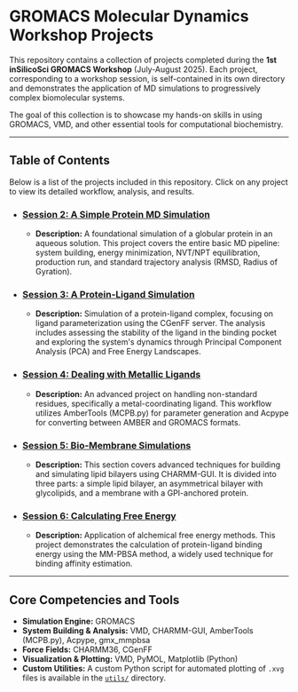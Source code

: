 # GROMACS Molecular Dynamics Workshop Projects

This repository contains a collection of projects completed during the **1st inSilicoSci GROMACS Workshop** (July-August 2025). Each project, corresponding to a workshop session, is self-contained in its own directory and demonstrates the application of MD simulations to progressively complex biomolecular systems.

The goal of this collection is to showcase my hands-on skills in using GROMACS, VMD, and other essential tools for computational biochemistry.

---

## Table of Contents

Below is a list of the projects included in this repository. Click on any project to view its detailed workflow, analysis, and results.

* ### [Session 2: A Simple Protein MD Simulation](./session2_protein_simulation/)
    * **Description:** A foundational simulation of a globular protein in an aqueous solution. This project covers the entire basic MD pipeline: system building, energy minimization, NVT/NPT equilibration, production run, and standard trajectory analysis (RMSD, Radius of Gyration).

* ### [Session 3: A Protein-Ligand Simulation](./session3_protein_ligand_simulation/)
    * **Description:** Simulation of a protein-ligand complex, focusing on ligand parameterization using the CGenFF server. The analysis includes assessing the stability of the ligand in the binding pocket and exploring the system's dynamics through Principal Component Analysis (PCA) and Free Energy Landscapes.

* ### [Session 4: Dealing with Metallic Ligands](./session4_metalloprotein_simulation/)
    * **Description:** An advanced project on handling non-standard residues, specifically a metal-coordinating ligand. This workflow utilizes AmberTools (MCPB.py) for parameter generation and Acpype for converting between AMBER and GROMACS formats.

* ### [Session 5: Bio-Membrane Simulations](./session5_membrane_simulation/)
    * **Description:** This section covers advanced techniques for building and simulating lipid bilayers using CHARMM-GUI. It is divided into three parts: a simple lipid bilayer, an asymmetrical bilayer with glycolipids, and a membrane with a GPI-anchored protein.

* ### [Session 6: Calculating Free Energy](./session6_free_energy_calculation/)
    * **Description:** Application of alchemical free energy methods. This project demonstrates the calculation of protein-ligand binding energy using the MM-PBSA method, a widely used technique for binding affinity estimation.

---

## Core Competencies and Tools

* **Simulation Engine:** GROMACS
* **System Building & Analysis:** VMD, CHARMM-GUI, AmberTools (MCPB.py), Acpype, gmx_mmpbsa
* **Force Fields:** CHARMM36, CGenFF
* **Visualization & Plotting:** VMD, PyMOL, Matplotlib (Python)
* **Custom Utilities:** A custom Python script for automated plotting of `.xvg` files is available in the [`utils/`](./utils/) directory.
